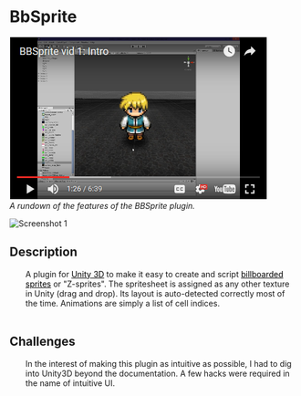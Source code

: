 # BbSprite

[![BbSprite](video.png)](https://www.youtube.com/watch?v=RwGG-_eUjFk "BbSprite")
<br/><i>A rundown of the features of the BBSprite plugin.</i>

![Screenshot 1](screenshot01.gif)

<h2>Description</h2>
<div style="margin-left:2em;">
<p style="margin-bottom:0;">A plugin for <a href='https://unity3d.com/' target='_blank' style='color:black;text-decoration:underline;'>Unity 3D</a> to make it easy to create and script <a href='http://gamedev.stackexchange.com/questions/5959/rendering-2d-sprites-into-a-3d-world' target='_blank' style='color:black;text-decoration:underline;'>billboarded sprites</a> or "Z-sprites".  The spritesheet is assigned as any other texture in Unity (drag and drop).  Its layout is auto-detected correctly most of the time.  Animations are simply a list of cell indices.
</div>
&nbsp;
<h2>Challenges</h2>
<div style="margin-left:2em;">

In the interest of making this plugin as intuitive as possible, I had to dig into Unity3D beyond the documentation.  A few hacks were required in the name of intuitive UI.

</div>
